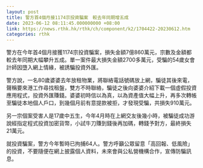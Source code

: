 ```yaml
---
layout: post
title: 警方首4個月接1174宗投資騙案　較去年同期增五成
date: 2023-06-12 08:11:45.000000000 +08:00
link: https://news.rthk.hk/rthk/ch/component/k2/1704422-20230612.htm
categories: rthk
---
```


警方在今年首4個月接獲1174宗投資騙案，損失金額7億860萬元，宗數及金額都較去年同期大幅攀升五成。單一案件最大損失金額2700多萬元，受騙的54歲女會計師因墮入網上情緣，被誘騙投資外匯。

警方說，一名80歲婆婆去年放租物業，將聯絡電話號碼放上網，騙徒其後來電，聲稱要來港工作尋找租盤，雙方不時聯絡，騙徒之後向婆婆介紹下載一個虛假投資應用程式，投資外匯賺錢。婆婆初時信以為真，以為資產值大幅上升，再多次轉帳至騙徒本地個人戶口，到幾個月前有意提款被拒，才發現受騙，共損失910萬元。

另一宗個案受害人是17歲中五生，今年4月時在上網交友後幾小時，被騙徒成功游說經指定程式投資加密貨幣，小試牛刀賺到錢後再加碼，轉錢予對方，最終損失21萬元。

就投資騙案，警方今年暫時已拘捕64人。警方呼籲公眾留意「高回報、低風險」的投資，不要隨便在網上披露個人資料，未來會與公私營機構合作，宣傳防騙訊息。
